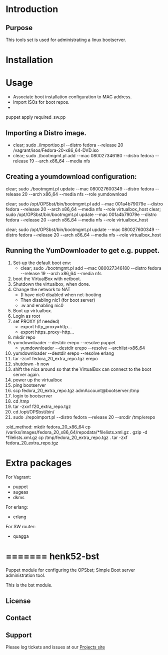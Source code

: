 # Introduction

## Purpose
This tools set is used for administrating a linux bootserver.

# Installation

# Usage

* Associate boot installation configuration to MAC address.
* Import ISOs for boot repos.
* 


 puppet apply required_sw.pp 


## Importing a Distro image.
* clear; sudo ./importiso.pl --distro fedora --release 20 /vagrant/isos/Fedora-20-x86_64-DVD.iso
* clear; sudo ./bootmgmt.pl add --mac 080027346180  --distro fedora --release 19 --arch x86_64 --media nfs

## Creating a youmdownload configuration:
clear; sudo ./bootmgmt.pl update --mac 080027600349  --distro fedora --release 20  --arch x86_64  --media nfs --role yumdownload


clear; sudo /opt/OPSbst/bin/bootmgmt.pl add --mac 001a4b79079e  --distro fedora --release 20  --arch x86_64  --media nfs --role virtualbox_host
clear; sudo /opt/OPSbst/bin/bootmgmt.pl update --mac 001a4b79079e  --distro fedora --release 20  --arch x86_64  --media nfs --role virtualbox_host

clear; sudo /opt/OPSbst/bin/bootmgmt.pl update --mac 080027600349  --distro fedora --release 20  --arch x86_64  --media nfs --role virtualbox_host


## Running the YumDownloader to get e.g. puppet.
1. Set-up the default boot env:
    * clear; sudo ./bootmgmt.pl add --mac 080027346180  --distro fedora --release 19 --arch x86_64 --media nfs
2. boot the VirtualBox with netboot.
3. Shutdown the virtualbox, when done.
4. Change the network to NAT
    * (I have nic0 disabled when net-booting
    * Then disabling nic1 (for boot server)
    * :w
and enabling nic0
5. Boot up virtualbox.
6. Login as root
7. set PROXY (if needed)
    * export http_proxy=http...
    * export https_proxy=http...
8. mkdir repo
9. yumdownloader --destdir erepo --resolve puppet
    * yumdownloader --destdir erepo --resolve --archlist=x86_64
10. yumdownloader --destdir erepo --resolve erlang
11. tar -zcvf fedora_20_extra_repo.tgz erepo
12. shutdown -h now
13. shift the nics around so that the VirtualBox can connect to the boot server again.
14. power up the virtualbox
15. ping bootserver
16. scp fedora_20_extra_repo.tgz admAccount@bootserver:/tmp
17. login to bootserver 
18. cd /tmp
19.  tar -zxvf f20_extra_repo.tgz
20.  cd /opt/OPSbst/bin/
21. sudo ./repoimport.pl  --distro fedora --release 20 --srcdir /tmp/erepo
 
:old_method:
mkdir fedora_20_x86_64
cp /var/ks/images/fedora_20_x86_64/repodata/*filelists.xml.gz .
gzip -d *filelists.xml.gz
cp /tmp/fedora_20_extra_repo.tgz .
tar -zxf fedora_20_extra_repo.tgz

# Extra packages

For Vagrant:
* puppet
* augeas
* dkms
 

For erlang:
* erlang

For SW router:
* quagga

=======
henk52-bst
==========

Puppet module for configuring the OPSbst; Simple Boot server administration tool.

This is the bst module.

License
-------


Contact
-------


Support
-------

Please log tickets and issues at our [Projects site](http://projects.example.com)
